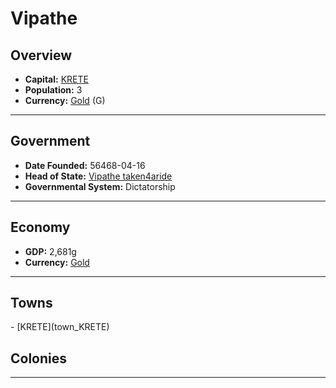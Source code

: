 <!--UNDEDITED FILE, remove this entire line if this file has been edited!-->
# <!--NAME-->Vipathe<!--NAME-->

## Overview

- **Capital:** <!--CAPITAL_LINK-->[KRETE](KRETE_town)<!--CAPITAL_LINK-->
- **Population:** <!--POPULATION-->3<!--POPULATION-->
- **Currency:** <!--CURRENCY_LINK-->[Gold](Gold_currency)<!--CURRENCY_LINK--> (<!--CURRENCY_ABV-->G<!--CURRENCY_ABV-->)

---

## Government

- **Date Founded:** <!--FOUNDED-->56468-04-16<!--FOUNDED-->
- **Head of State:** <!--LEADER_TITLE_LINK-->[Vipathe taken4aride](taken4aride_user)<!--LEADER_TITLE_LINK-->
- **Governmental System:** <!--GOVERNMENT-->Dictatorship<!--GOVERNMENT-->

---

## Economy

- **GDP:** <!--GDP-->2,681g<!--GDP-->
- **Currency:** <!--CURRENCY_LINK-->[Gold](Gold_currency)<!--CURRENCY_LINK-->

---

## Towns

<!--TOWNS-->- [KRETE](town_KRETE)<!--TOWNS-->

## Colonies

<!--COLONIES--><!--COLONIES-->

---